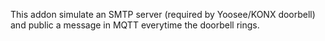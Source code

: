 This addon simulate an SMTP server (required by Yoosee/KONX doorbell) and public a message in MQTT everytime the doorbell rings.
